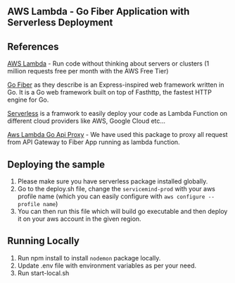 ## AWS Lambda - Go Fiber Application with Serverless Deployment

## References
[AWS Lambda](https://aws.amazon.com/lambda/) - Run code without thinking about servers or clusters (1 million requests free per month with the AWS Free Tier)

[Go Fiber](https://gofiber.io/) as they describe is an Express-inspired web framework written in Go. It is a Go web framework built on top of Fasthttp, the fastest HTTP engine for Go.

[Serverless](https://www.serverless.com/) is a framwork to easily deploy your code as Lambda Function on different cloud providers like AWS, Google Cloud etc...

[Aws Lambda Go Api Proxy](https://github.com/awslabs/aws-lambda-go-api-proxy/blob/master/README.md) - We have used this package to proxy all request from API Gateway to Fiber App running as lambda function.


## Deploying the sample
1. Please make sure you have serverless package installed globally.
2. Go to the deploy.sh file, change the `servicemind-prod` with your aws profile name (which you can easily configure with `aws configure --profile name`) 
3. You can then run this file which will build go executable and then deploy it on your aws account in the given region.


## Running Locally
1. Run npm install to install `nodemon` package locally.
2. Update .env file with environment variables as per your need. 
3. Run start-local.sh
